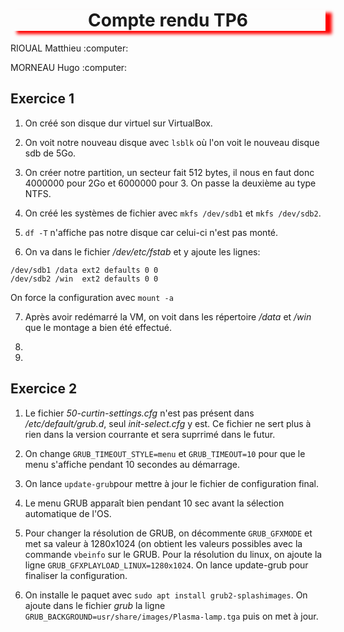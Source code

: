 <h1 align="center" style="box-shadow: 10px 5px 5px red">Compte rendu TP6</h1>                                   
<p>RIOUAL Matthieu :computer:</p>
<p>MORNEAU Hugo :computer:</P>

## Exercice 1

1) On créé son disque dur virtuel sur VirtualBox.

2) On voit notre nouveau disque avec ```lsblk``` où l'on voit le nouveau disque sdb de 5Go.

3) On créer notre partition, un secteur fait 512 bytes, il nous en faut donc 4000000 pour 2Go et 6000000 pour 3. On passe la deuxième au type NTFS.

4) On créé les systèmes de fichier avec ```mkfs /dev/sdb1``` et ```mkfs /dev/sdb2```.

5) ```df -T``` n'affiche pas notre disque car celui-ci n'est pas monté.

6) On va dans le fichier _/dev/etc/fstab_ et y ajoute les lignes:
```
/dev/sdb1 /data ext2 defaults 0 0
/dev/sdb2 /win  ext2 defaults 0 0
```
On force la configuration avec ```mount -a```

7) Après avoir redémarré la VM, on voit dans les répertoire _/data_ et _/win_ que le montage a bien été effectué.

8)

9)

## Exercice 2

1) Le fichier _50-curtin-settings.cfg_ n'est pas présent dans _/etc/default/grub.d_, seul _init-select.cfg_ y est. Ce fichier ne sert plus à rien dans la version courrante et sera suprrimé dans le futur.

2) On change ```GRUB_TIMEOUT_STYLE=menu``` et ```GRUB_TIMEOUT=10``` pour que le menu s'affiche pendant 10 secondes au démarrage.

3) On lance ```update-grub```pour mettre à jour le fichier de configuration final.

4) Le menu GRUB apparaît bien pendant 10 sec avant la sélection automatique de l'OS.

5) Pour changer la résolution de GRUB, on décommente ```GRUB_GFXMODE``` et met sa valeur à 1280x1024 (on obtient les valeurs possibles avec la commande ```vbeinfo``` sur le GRUB. Pour la résolution du linux, on ajoute la ligne ```GRUB_GFXPLAYLOAD_LINUX=1280x1024```.
On lance update-grub pour finaliser la configuration.

6) On installe le paquet avec ```sudo apt install grub2-splashimages```. On ajoute dans le fichier _grub_ la ligne ```GRUB_BACKGROUND=usr/share/images/Plasma-lamp.tga``` puis on met à jour.
